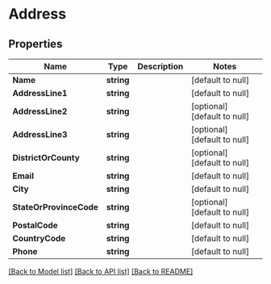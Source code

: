 # Address

## Properties
Name | Type | Description | Notes
------------ | ------------- | ------------- | -------------
**Name** | **string** |  | [default to null]
**AddressLine1** | **string** |  | [default to null]
**AddressLine2** | **string** |  | [optional] [default to null]
**AddressLine3** | **string** |  | [optional] [default to null]
**DistrictOrCounty** | **string** |  | [optional] [default to null]
**Email** | **string** |  | [default to null]
**City** | **string** |  | [default to null]
**StateOrProvinceCode** | **string** |  | [optional] [default to null]
**PostalCode** | **string** |  | [default to null]
**CountryCode** | **string** |  | [default to null]
**Phone** | **string** |  | [default to null]

[[Back to Model list]](../README.md#documentation-for-models) [[Back to API list]](../README.md#documentation-for-api-endpoints) [[Back to README]](../README.md)

